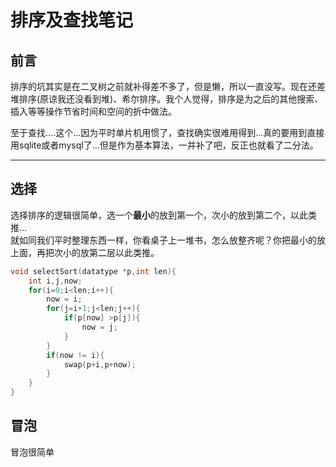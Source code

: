 排序及查找笔记
==============
## 前言

排序的坑其实是在二叉树之前就补得差不多了，但是懒，所以一直没写。现在还差堆排序(原谅我还没看到堆)、希尔排序。我个人觉得，排序是为之后的其他搜索、插入等等操作节省时间和空间的折中做法。

至于查找....这个...因为平时单片机用惯了，查找确实很难用得到...真的要用到直接用sqlite或者mysql了...但是作为基本算法，一并补了吧，反正也就看了二分法。
***

## 选择
选择排序的逻辑很简单，选一个**最小**的放到第一个，次小的放到第二个，以此类推...    
就如同我们平时整理东西一样，你看桌子上一堆书，怎么放整齐呢？你把最小的放上面，再把次小的放第二层以此类推。
```C
void selectSort(datatype *p,int len){
	int i,j,now;
	for(i=0;i<len;i++){
		now = i;
		for(j=i+1;j<len;j++){
		    if(p[now] >p[j]){
				now = j;
			}
		}
        if(now != i){
            swap(p+i,p+now);
        }
	}
}
```

## 冒泡
冒泡很简单
